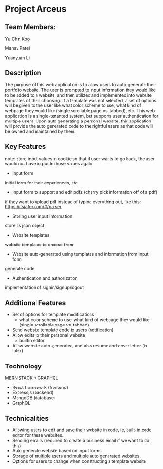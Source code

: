 # Project Arceus #

## Team Members:
Yu Chin Koo

Manav Patel

Yuanyuan Li

## Description
The purpose of this web application is to allow users to auto-generate their portfolio website. The user is prompted to input information they would like to be added to a website, and then utilized and implemented into website templates of their choosing. If a template was not selected, a set of options will be given to the user like what color scheme to use, what kind of webpage they would like (single scrollable page vs. tabbed), etc. This web application is a single-tenanted system, but supports user authentication for multiple users. Upon auto generating a personal website, this application will provide the auto generated code to the rightful users as that code will be owned and maintained by them.

## Key Features
note: store input values in cookie so that if user wants to go back, the user would not have to put in those values again
- Input form 

initial form for their experiences, etc
- Input form to support and edit pdfs (cherry pick information off of a pdf)
  
if they want to upload pdf instead of typing everything out, like this: https://itsjafer.com/#/parser
- Storing user input information

store as json object
- Website templates
  
website templates to choose from
- Website auto-generated using templates and information from input form

generate code
- Authentication and authorization

implementation of signin/signup/logout
## Additional Features
- Set of options for template modifications
  - what color scheme to use, what kind of webpage they would like (single scrollable page vs. tabbed)
- Send website template code to users (notification)
- Allow edits to their personal website
  - builtin editor
- Allow website auto-generated, and also resume and cover letter (in latex)

## Technology
MERN STACK + GRAPHQL
- React framework (frontend)
- Expressjs (backend)
- MongoDB (database) 
- GraphQL

## Technicalities
- Allowing users to edit and save their website in code,
  ie, built-in code editor for these websites.
- Sending emails
  (required to create a business email if we want to do this)
- Auto generate website based on input forms
- Storage of multiple users and multiple auto generated websites.
- Options for users to change when constructing a template website
